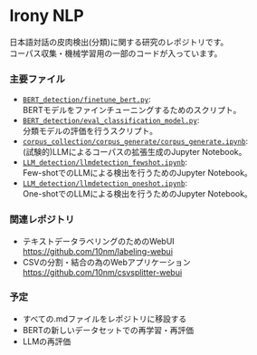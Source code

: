 # Irony NLP

日本語対話の皮肉検出(分類)に関する研究のレポジトリです。  
コーパス収集・機械学習用の一部のコードが入っています。

### 主要ファイル

- [`BERT_detection/finetune_bert.py`](BERT_detection/finetune_bert.py):  
BERTモデルをファインチューニングするためのスクリプト。
- [`BERT_detection/eval_classification_model.py`](BERT_detection/eval_classification_model.py):  
分類モデルの評価を行うスクリプト。
- [`corpus_collection/corpus_generate/corpus_generate.ipynb`](corpus_collection/corpus_generate/corpus_generate.ipynb):  
(試験的)LLMによるコーパスの拡張生成のJupyter Notebook。
- [`LLM_detection/llmdetection_fewshot.ipynb`](LLM_detection/llmdetection_fewshot.ipynb):  
Few-shotでのLLMによる検出を行うためのJupyter Notebook。
- [`LLM_detection/llmdetection_oneshot.ipynb`](LLM_detection/llmdetection_oneshot.ipynb):  
One-shotでのLLMによる検出を行うためのJupyter Notebook。

### 関連レポジトリ
- テキストデータラベリングのためのWebUI  
https://github.com/10nm/labeling-webui
- CSVの分割・結合の為のWebアプリケーション  
https://github.com/10nm/csvsplitter-webui

### 予定
- すべての.mdファイルをレポジトリに移設する
- BERTの新しいデータセットでの再学習・再評価
- LLMの再評価

